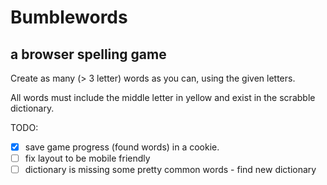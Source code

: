 # Bumblewords
## a browser spelling game

Create as many (> 3 letter) words as you can, using the given letters.

All words must include the middle letter in yellow and exist in the scrabble dictionary.

TODO:
- [x] save game progress (found words) in a cookie.
- [ ] fix layout to be mobile friendly
- [ ] dictionary is missing some pretty common words - find new dictionary